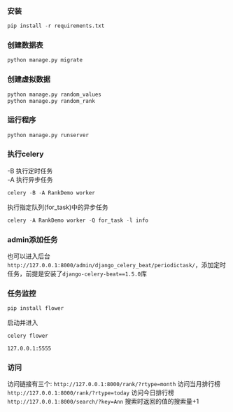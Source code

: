 ### 安装
```python
pip install -r requirements.txt
```

### 创建数据表
```python
python manage.py migrate
```

### 创建虚拟数据
```python
python manage.py random_values
python manage.py random_rank
```

### 运行程序
```python
python manage.py runserver
```

### 执行celery
-B 执行定时任务 <br/>
-A 执行异步任务
```python
celery -B -A RankDemo worker
```
执行指定队列(for_task)中的异步任务
```python
celery -A RankDemo worker -Q for_task -l info
```

### admin添加任务
也可以进入后台`http://127.0.0.1:8000/admin/django_celery_beat/periodictask/`，添加定时任务，前提是安装了`django-celery-beat==1.5.0`库

### 任务监控
```python
pip install flower
```
启动并进入
```python
celery flower
```
`127.0.0.1:5555`


### 访问
访问链接有三个:
`http://127.0.0.1:8000/rank/?rtype=month` 访问当月排行榜 <br/>
`http://127.0.0.1:8000/rank/?rtype=today` 访问今日排行榜 <br/>
`http://127.0.0.1:8000/search/?key=Ann` 搜索时返回的值的搜索量+1 <br/>